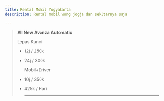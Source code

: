 ```yaml
---
title: Rental Mobil Yogyakarta
description: Rental mobil wong jogja dan sekitarnya saja

---
```

> **All New Avanza Automatic**
>
> Lepas Kunci
>
> * 12j / 250k
> * 24j / 300k
>
>   Mobil+Driver
> * 10j / 350k
> * 425k / Hari
>
>     <hr>